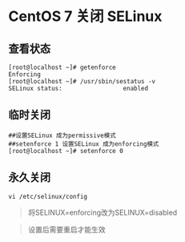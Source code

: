 # CentOS 7 关闭 SELinux

## 查看状态

	[root@localhost ~]# getenforce
	Enforcing
	[root@localhost ~]# /usr/sbin/sestatus -v
	SELinux status:                 enabled

## 临时关闭

	##设置SELinux 成为permissive模式
	##setenforce 1 设置SELinux 成为enforcing模式
	[root@localhost ~]# setenforce 0

## 永久关闭

	vi /etc/selinux/config

>将SELINUX=enforcing改为SELINUX=disabled 

>设置后需要重启才能生效

